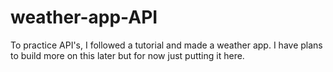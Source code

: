 # weather-app-API
To practice API's, I followed a tutorial and made a weather app. I have plans to build more on this later but for now just putting it here.
